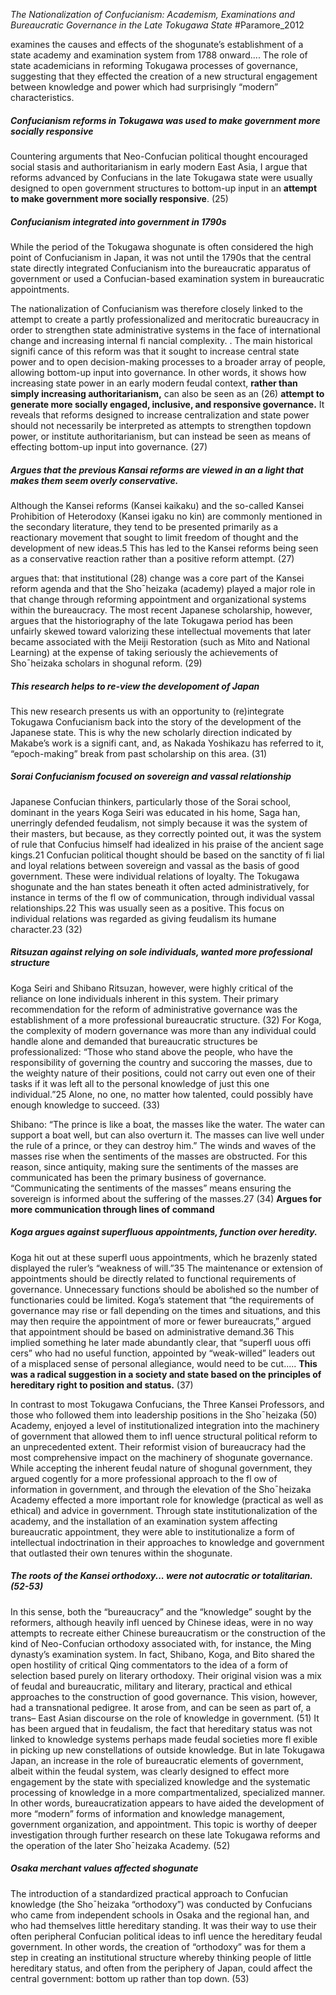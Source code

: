*The Nationalization of Confucianism: Academism, Examinations and Bureaucratic Governance in the Late Tokugawa State*
#Paramore_2012 

examines the causes and effects of the shogunate’s establishment of a state academy and examination system from 1788 onward.... The role of state academicians in reforming Tokugawa processes of governance, suggesting that they effected the creation of a new structural engagement between knowledge and power which had surprisingly “modern” characteristics.

##### Confucianism reforms in Tokugawa was used to make government more socially responsive
Countering arguments that Neo-Confucian political thought encouraged social stasis and authoritarianism in early modern East Asia, I argue that reforms advanced by Confucians in the late Tokugawa state were usually designed to open government structures to bottom-up input in an **attempt to make government more socially responsive**. (25)

##### Confucianism integrated into government in 1790s
While the period of the Tokugawa shogunate is often considered the high point of Confucianism in Japan, it was not until the 1790s that the central state directly integrated Confucianism into the bureaucratic apparatus of government or used a Confucian-based examination system in bureaucratic appointments.

The nationalization of Confucianism was therefore closely linked to the attempt to create a partly professionalized and meritocratic bureaucracy in order to strengthen state administrative systems in the face of international change and increasing internal fi nancial complexity. .
The main historical signifi cance of this reform was that it sought to
increase central state power and to open decision-making processes to a broader array of people, allowing bottom-up input into governance. In other words, it shows how increasing state power in an early modern feudal context, **rather than simply increasing authoritarianism,** can also be seen as an (26)
**attempt to generate more socially engaged, inclusive, and responsive governance.** It reveals that reforms designed to increase centralization and state power should not necessarily be interpreted as attempts to strengthen topdown power, or institute authoritarianism, but can instead be seen as means of effecting bottom-up input into governance. (27)

##### Argues that the previous Kansai reforms are viewed in an a light that makes them seem overly conservative.
Although the Kansei reforms (Kansei kaikaku) and the so-called Kansei Prohibition of Heterodoxy (Kansei igaku no kin) are commonly mentioned in the secondary literature, they tend to be presented primarily as a reactionary movement that sought to limit freedom of thought and the development of new ideas.5 This has led to the Kansei reforms being seen as a conservative reaction rather than a positive reform attempt. (27)

argues that: that institutional (28) change was a core part of the Kansei reform agenda and that the Sho¯heizaka (academy) played a major role in that change through reforming appointment and organizational systems within the bureaucracy.
The most recent Japanese scholarship, however, argues that the historiography of the late Tokugawa period has been unfairly skewed toward valorizing these intellectual movements that later became associated with the Meiji Restoration (such as Mito and National Learning) at the expense of taking seriously the achievements of Sho¯heizaka scholars in shogunal reform. (29)

##### This research helps to re-view the developoment of Japan
This new research presents us with an opportunity to (re)integrate Tokugawa Confucianism back into the story of the development of the Japanese state. This is why the new scholarly direction indicated by Makabe’s work is a signifi cant, and, as Nakada Yoshikazu has referred to it, “epoch-making” break from past scholarship on this area. (31)

##### Sorai Confucianism focused on sovereign and vassal relationship
Japanese Confucian thinkers, particularly those of the Sorai school, dominant in the years Koga Seiri was educated in his home, Saga han, unerringly defended feudalism, not simply because it was the system of their masters, but because, as they correctly pointed out, it was the system of rule that Confucius himself had idealized in his praise of the ancient sage kings.21 Confucian political thought should be based on the sanctity of fi lial and loyal relations between sovereign and vassal as the basis of good government. These were individual relations of loyalty. The Tokugawa shogunate and the han states beneath it often acted administratively, for instance in terms of the fl ow of communication, through individual vassal relationships.22 This was usually seen as a positive. This focus on individual relations was regarded as giving feudalism its humane character.23 (32)

##### Ritsuzan against relying on sole individuals, wanted more professional structure
Koga Seiri and Shibano Ritsuzan, however, were highly critical of the reliance on lone individuals inherent in this system. Their primary recommendation for the reform of administrative governance was the establishment of a more professional bureaucratic structure. (32)
For Koga, the complexity of modern governance was more than any individual could handle alone and demanded that bureaucratic structures be professionalized: “Those who stand above the people, who have the responsibility of governing the country and succoring the masses, due to the weighty nature of their positions, could not carry out even one of their tasks if it was left all to the personal knowledge of just this one individual.”25 Alone, no one, no matter how talented, could possibly have enough knowledge to succeed. (33)

Shibano:  “The prince is like a boat, the masses like the water. The water can support a boat well, but can also overturn it. The masses can live well under the rule of a prince, or they can destroy him.” The winds and waves of the masses rise when the sentiments of the masses are obstructed. For this reason, since antiquity, making sure the sentiments of the masses are communicated has been the primary business of governance. “Communicating the sentiments of the masses” means ensuring the sovereign is informed about the suffering of the masses.27 (34)
**Argues for more communication through lines of command**

##### Koga argues against superfluous appointments, function over heredity.
Koga hit out at these superfl uous appointments, which he brazenly stated displayed the ruler’s “weakness of will.”35 The maintenance or extension of appointments should be directly related to functional requirements of governance. Unnecessary functions should be abolished so the number of functionaries could be limited. Koga’s statement that “the requirements of governance may rise or fall depending on the times and situations, and this may then require the appointment of more or fewer bureaucrats,” argued that appointment should be based on administrative demand.36 This implied something he later made abundantly clear, that “superfl uous offi cers” who had no useful function, appointed by “weak-willed” leaders out of a misplaced sense of personal allegiance, would need to be cut..... 
**This was a radical suggestion in a society and state based on the principles of hereditary right to position and status.** (37) 

In contrast to most Tokugawa Confucians, the Three Kansei Professors, and those who followed them into leadership positions in the Sho¯heizaka (50) Academy, enjoyed a level of institutionalized integration into the machinery of government that allowed them to infl uence structural political reform to an unprecedented extent. Their reformist vision of bureaucracy had the most comprehensive impact on the machinery of shogunate governance. While accepting the inherent feudal nature of shogunal government, they argued cogently for a more professional approach to the fl ow of information in government, and through the elevation of the Sho¯heizaka Academy effected a more important role for knowledge (practical as well as ethical) and advice in government. Through state institutionalization of the academy, and the installation of an examination system affecting bureaucratic appointment, they were able to institutionalize a form of intellectual indoctrination in their approaches to knowledge and government that outlasted their own tenures within the shogunate.

##### The roots of the Kansei orthodoxy... were not autocratic or totalitarian. (52-53)
In this sense, both the “bureaucracy” and the “knowledge” sought by the reformers, although heavily infl uenced by Chinese ideas, were in no way attempts to recreate either Chinese bureaucratism or the construction of the kind of Neo-Confucian orthodoxy associated with, for instance, the Ming dynasty’s examination system. In fact, Shibano, Koga, and Bito shared the open hostility of critical Qing commentators to the idea of a form of selection based purely on literary orthodoxy. Their original vision was a mix of feudal and bureaucratic, military and literary, practical and ethical approaches to the construction of good governance. This vision, however, had a transnational pedigree. It arose from, and can be seen as part of, a trans– East Asian discourse on the role of knowledge in government. (51)
It has been argued that in feudalism, the fact that hereditary status was not linked to knowledge systems perhaps made feudal societies more fl exible in picking up new constellations of outside knowledge. But in late Tokugawa Japan, an increase in the role of bureaucratic elements of government, albeit within the feudal system, was clearly designed to effect more engagement by the state with specialized knowledge and the systematic processing of knowledge in a more compartmentalized, specialized manner. In other words, bureaucratization appears to have aided the development of more “modern” forms of information and knowledge management, government organization, and appointment. This topic is worthy of deeper investigation through further research on these late Tokugawa reforms and the operation of the later Sho¯heizaka Academy. (52)

##### Osaka merchant values affected shogunate
The introduction of a standardized practical approach to Confucian knowledge (the Sho¯heizaka “orthodoxy”) was conducted by Confucians who came from independent schools in Osaka and the regional han, and who had themselves little hereditary standing. It was their way to use their often peripheral Confucian political ideas to infl uence the hereditary feudal government. In other words, the creation of “orthodoxy” was for them a step in creating an institutional structure whereby thinking people of little hereditary status, and often from the periphery of Japan, could affect the central government: bottom up rather than top down. (53)
